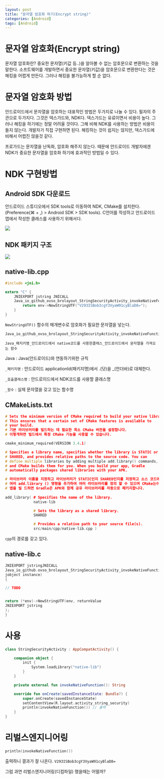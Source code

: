 ```yaml
---
layout: post
title: "문자열 암호화 하기(Encrypt string)"
categories: [Android]
tags: [Android]
---
```


# 문자열 암호화(Encrypt string)

문자열 암호화란? 중요한 문자열(키값 등..)을 알아볼 수 없는 암호문으로 변환하는 것을 말한다. 소프트웨어를 개발하면서 중요한 문자열(키값)을 암호문으로 변환한다는 것은 해킹을 어렵게 만든다. 그러나 해킹을 불가능하게 할 순 없다.

# 문자열 암호화 방법

안드로이드에서 문자열을 암호하는 대표적인 방법은 두가지로 나눌 수 있다. 필자의 주관으로 두가지다. 그것은 덱스가드와, NDK다. 덱스가드는 유료이면서 비용이 높다. 그러나 해킹을 하기에는 정말 어려울 것이다. 그해 비해 NDK를 사용하는 방법은 비용이 들지 않는다. 개발자가 직접 구현하면 된다. 해킹하는 것이 쉽지는 않지만, 덱스가드에 비해서 어렵진 않을것 같다.

프로가드는 문자열을 난독화, 암호화 해주지 않는다. 때문에 안드로이드 개발자에겐 NDK가 중요한 문자열을 암호화 하기에 효과적인 방법일 수 있다.

# NDK 구현방법

## Android SDK 다운로드

안드로이드 스튜디오에서 SDK tools로 이동하여 NDK, CMake를 설치한다. (Preference(⌘ + ,) > Android SDK > SDK tools). C언어를 작성하고 안드로이드 앱에서 작성한 클래스를 사용하기 위해서다.

![](https://raw.githubusercontent.com/ovso/ovso.github.io/master/images/ndk_cmake_down.png)

## NDK 패키지 구조

![](https://raw.githubusercontent.com/ovso/ovso.github.io/master/images/string_security_package_structure.png)



## native-lib.cpp

```c
#include <jni.h>

extern "C" {
    JNIEXPORT jstring JNICALL
    Java_io_github_ovso_brolayout_StringSecurityActivity_invokeNativeFunction(JNIEnv *env, jobject instance) {
        return env->NewStringUTF("V293ISBob3cgY3VyaW91cyBlaD8=");
    }
}
```

`NewStringUTF()` 함수의 매개변수로 암호화가 필요한 문자열을 넣는다.

```
Java_io_github_ovso_brolayout_StringSecurityActivity_invokeNativeFunction
```

`Java_패지키명_안드로이드에서 native코드를 사용한클래스_안드로이드에서 문자열을 가져오는 함수`

Java : Java(안드로이드)와 연동하기위한 규칙

`_패키지명` : 안드로이드 applicationId(패키지명)에서 .(닷)을 _(언더바)로 대체한다.

`_호출클래스명` : 안드로이드에서 NDK코드를 사용할 클래스명

`_함수` : 실제 문자열을 갖고 있는 함수명

## CMakeLists.txt

```c++
# Sets the minimum version of CMake required to build your native library.
# This ensures that a certain set of CMake features is available to
# your build.
# 기본 라이브러리를 빌드하는 데 필요한 최소 CMake 버전을 설정합니다.
# 이렇게하면 빌드에서 특정 CMake 기능을 사용할 수 있습니다.

cmake_minimum_required(VERSION 3.4.1)

# Specifies a library name, specifies whether the library is STATIC or
# SHARED, and provides relative paths to the source code. You can
# define multiple libraries by adding multiple add.library() commands,
# and CMake builds them for you. When you build your app, Gradle
# automatically packages shared libraries with your APK.

# 라이브러리 이름을 지정하고 라이브러리가 STATIC인지 SHARED인지를 지정하고 소스 코드에 대한 상대 경로를 제공합니다.
# 여러 add.library () 명령을 추가하여 여러 라이브러리를 정의 할 수 있으며 CMake는이를 위해 빌드합니다. 
# 앱을 빌 드하면 Gradle은 APK와 함께 공유 라이브러리를 자동으로 패키지합니다.
  
add_library( # Specifies the name of the library.
             native-lib

             # Sets the library as a shared library.
             SHARED

             # Provides a relative path to your source file(s).
             src/main/cpp/native-lib.cpp )
```

`cpp`의 경로를 갖고 있다. 

## native-lib.c

```c
JNIEXPORT jstringJNICALL
Java_io_github.ovso_brolayout_StringSecurityActivity_invokeNativeFunction(JNIEnv *env,
jobject instance)
{

// TODO


return (*env)->NewStringUTF(env, returnValue
JNIEXPORT jstring
);
}
```

# 사용

```kotlin
class StringSecurityActivity : AppCompatActivity() {

    companion object {
        init {
            System.loadLibrary("native-lib")
        }
    }

    private external fun invokeNativeFunction(): String

    override fun onCreate(savedInstanceState: Bundle?) {
        super.onCreate(savedInstanceState)
        setContentView(R.layout.activity_string_security)
      	println(invokeNativeFunction()) // 출력
    }
}
```



# 리벌스엔지니어링

```kotlin
println(invokeNativeFunction())
```

출력하니 결과가 잘 나온다. `V293ISBob3cgY3VyaW91cyBlaD8=`

그럼 과연 리벌스엔지니어링(디컴파일) 했을때는 어떨까?
